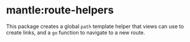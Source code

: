 # mantle:route-helpers

This package creates a global `path` template helper that views can use to create links, and a `go` function to navigate to a new route.